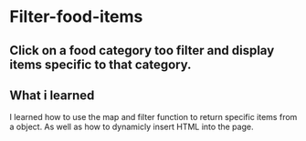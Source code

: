 # Filter-food-items
Click on a food category too  filter and display items specific to that category.
---
## What i learned 
I learned how to use the map and filter function to return specific items from a object.
As well as how  to dynamicly insert HTML into the page.
